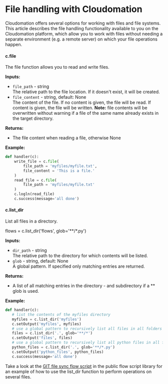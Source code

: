# File handling with Cloudomation

Cloudomation offers several options for working with files and file systems. This article describes the file handling functionality available to you on the Cloudomation platform, which allow you to work with files without needing a separate environment (e.g. a remote server) on which your file operations happen.

#### c.file  
The file function allows you to read and write files.

**Inputs:**
* `file_path` - string  
  The relative path to the file location. If it doesn't exist, it will be created.
* `file_content` - string, default: None  
  The content of the file. If no content is given, the file will be read. If content is given, the file will be written. **Note:** file contents will be overwritten without warning if a file of the same name already exists in the target directory.

**Returns:**
* The file content when reading a file, otherwise None

**Example:**
```python
def handler(c):
    write_file = c.file(
        file_path = 'myfiles/myfile.txt',
        file_content = 'This is a file.'
    )
    read_file = c.file(
        file_path = 'myfiles/myfile.txt'
    )
    c.logln(read_file)
    c.success(message='all done')
```  

#### c.list_dir
List all files in a directory.

 flows = c.list_dir('flows', glob='**/*.py')

 **Inputs:**
 * `dir_path` - string  
   The relative path to the directory for which contents will be listed.
 * `glob` - string, default: None  
  A global pattern. If specified only matching entries are returned.

 **Returns:**
 * A list of all matching entries in the directory - and subdirectory if a ** glob is used.

 **Example:**
 ```python
def handler(c):
    # list the contents of the myfiles directory
    myfiles = c.list_dir('myfiles')
    c.setOutput('myfiles', myfiles)
    # use a global pattern to recursively list all files in all folders
    files = c.list_dir('.', glob='**/*')
    c.setOutput('files', files)
    # use a global pattern to recursively list all python files in all folders
    python_files = c.list_dir('.', glob='**/*.py')
    c.setOutput('python_files', python_files)
    c.success(message='all done')
 ```  

Take a look at the [GIT file sync flow script](https://github.com/starflows/library/blob/master/sync%20flow%20scripts.py) in the public flow script library for an example of how to use the list_dir function to perform operations on several files.
